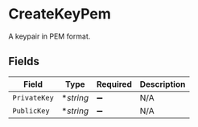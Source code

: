 # CreateKeyPem

A keypair in PEM format.


## Fields

| Field              | Type               | Required           | Description        |
| ------------------ | ------------------ | ------------------ | ------------------ |
| `PrivateKey`       | **string*          | :heavy_minus_sign: | N/A                |
| `PublicKey`        | **string*          | :heavy_minus_sign: | N/A                |